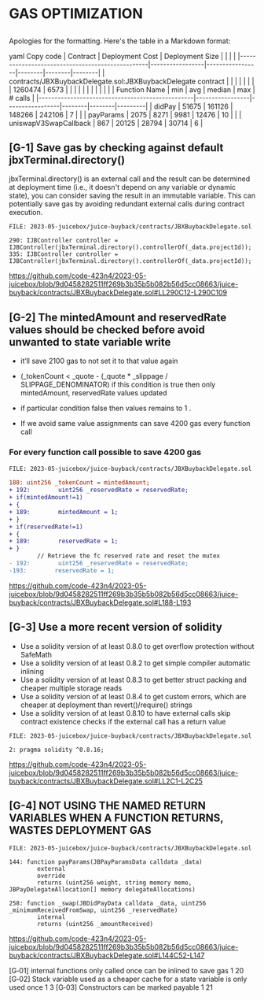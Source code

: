 # GAS OPTIMIZATION

##


Apologies for the formatting. Here's the table in a Markdown format:

yaml
Copy code
| Contract                                        | Deployment Cost | Deployment Size |        |        |        |
|-------------------------------------------------|-----------------|-----------------|--------|--------|--------|
| contracts/JBXBuybackDelegate.sol:JBXBuybackDelegate contract |                 |                 |        |        |        |
|                                                 | 1260474         | 6573            |        |        |        |
|                                                 |                 |                 |        |        |        |
| Function Name                                   | min             | avg             | median | max    | # calls |
|-------------------------------------------------|-----------------|-----------------|--------|--------|---------|
| didPay                                          | 51675           | 161126          | 148266 | 242106 | 7  |     |
| payParams                                       | 2075            | 8271            | 9981   | 12476  | 10  |    |
| uniswapV3SwapCallback                           | 867             | 20125           | 28794  | 30714  | 6  |    



## [G-1] Save gas by checking against default jbxTerminal.directory()

jbxTerminal.directory() is an external call and the result can be determined at deployment time (i.e., it doesn't depend on any variable or dynamic state), you can consider saving the result in an immutable variable. This can potentially save gas by avoiding redundant external calls during contract execution.

```solidity
FILE: 2023-05-juicebox/juice-buyback/contracts/JBXBuybackDelegate.sol

290: IJBController controller = IJBController(jbxTerminal.directory().controllerOf(_data.projectId));
335: IJBController controller = IJBController(jbxTerminal.directory().controllerOf(_data.projectId));

```
https://github.com/code-423n4/2023-05-juicebox/blob/9d0458282511ff269b3b35b5b082b56d5cc08663/juice-buyback/contracts/JBXBuybackDelegate.sol#LL290C12-L290C109

##

## [G-2] The mintedAmount and reservedRate values should be checked before avoid unwanted to state variable write  

- it’ll save 2100 gas to not set it to that value again

- (_tokenCount < _quote - (_quote * _slippage / SLIPPAGE_DENOMINATOR) if this condition is true then only 
mintedAmount, reservedRate  values updated

- if particular condition false then values remains to 1 . 

- If we avoid same value assignments can save 4200 gas every function call

### For every function call possible to save 4200 gas  

```diff
FILE: 2023-05-juicebox/juice-buyback/contracts/JBXBuybackDelegate.sol

188: uint256 _tokenCount = mintedAmount;
+ 192:        uint256 _reservedRate = reservedRate;
+ if(mintedAmount!=1)
+ {
+ 189:        mintedAmount = 1;
+ }
+ if(reservedRate!=1)
+ {
+ 189:        reservedRate = 1;
+ }
        // Retrieve the fc reserved rate and reset the mutex
- 192:        uint256 _reservedRate = reservedRate;
-193:        reservedRate = 1;

```
https://github.com/code-423n4/2023-05-juicebox/blob/9d0458282511ff269b3b35b5b082b56d5cc08663/juice-buyback/contracts/JBXBuybackDelegate.sol#L188-L193

##

## [G-3] Use a more recent version of solidity

- Use a solidity version of at least 0.8.0 to get overflow protection without SafeMath
- Use a solidity version of at least 0.8.2 to get simple compiler automatic inlining
- Use a solidity version of at least 0.8.3 to get better struct packing and cheaper multiple storage reads
- Use a solidity version of at least 0.8.4 to get custom errors, which are cheaper at deployment than revert()/require() strings
- Use a solidity version of at least 0.8.10 to have external calls skip contract existence checks if the external call has a return value

```solidity
FILE: 2023-05-juicebox/juice-buyback/contracts/JBXBuybackDelegate.sol

2: pragma solidity ^0.8.16;

```
https://github.com/code-423n4/2023-05-juicebox/blob/9d0458282511ff269b3b35b5b082b56d5cc08663/juice-buyback/contracts/JBXBuybackDelegate.sol#LL2C1-L2C25

##

## [G-4] NOT USING THE NAMED RETURN VARIABLES WHEN A FUNCTION RETURNS, WASTES DEPLOYMENT GAS

```solidity
FILE: 2023-05-juicebox/juice-buyback/contracts/JBXBuybackDelegate.sol

144: function payParams(JBPayParamsData calldata _data)
        external
        override
        returns (uint256 weight, string memory memo, JBPayDelegateAllocation[] memory delegateAllocations)

258: function _swap(JBDidPayData calldata _data, uint256 _minimumReceivedFromSwap, uint256 _reservedRate)
        internal
        returns (uint256 _amountReceived)

```
https://github.com/code-423n4/2023-05-juicebox/blob/9d0458282511ff269b3b35b5b082b56d5cc08663/juice-buyback/contracts/JBXBuybackDelegate.sol#L144C52-L147













[G‑01]	internal functions only called once can be inlined to save gas	1	20
[G‑02]	Stack variable used as a cheaper cache for a state variable is only used once	1	3
[G‑03]	Constructors can be marked payable	1	21